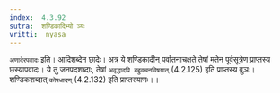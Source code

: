 ```yaml
---
index:  4.3.92
sutra:  शण्डिकादिभ्यो ञ्यः
vritti:  nyasa
---
```


`अणादेरपवादः` इति। आदिशब्देन छादेः। अत्र ये शण्डिकादीन् पर्वातनाचक्षते तेषां मतेन पूर्वसूत्रेण प्राप्तस्य छस्यापवादः। ये तु जनपदशब्दाः, तेषां `अवृद्धादपि बहुवचनविषयात्` (4.2.125) इति प्राप्तस्य वुञः। शण्डिकशब्दात् `कोपधादण्` (4.2.132) इति प्राप्तस्याणः।।

